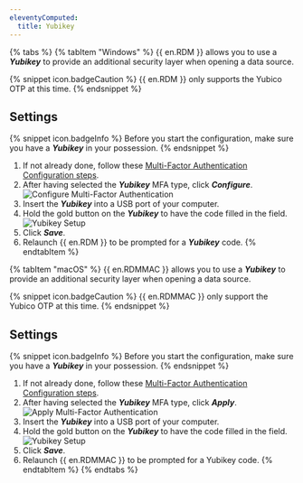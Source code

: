 ```yaml
---
eleventyComputed:
  title: Yubikey
---
```

{% tabs %}
{% tabItem "Windows" %}
{{ en.RDM }} allows you to use a ***Yubikey*** to provide an additional security layer when opening a data source. 

{% snippet icon.badgeCaution %} 
{{ en.RDM }} only supports the Yubico OTP at this time. 
{% endsnippet %}
 
## Settings 

{% snippet icon.badgeInfo %} 
Before you start the configuration, make sure you have a ***Yubikey*** in your possession. 
{% endsnippet %}
 
1. If not already done, follow these [Multi-Factor Authentication Configuration steps](/rdm/windows/data-sources/multi-factor-authentication/). 
1. After having selected the ***Yubikey*** MFA type, click ***Configure***.  
![Configure Multi-Factor Authentication](https://webdevolutions.azureedge.net/docs/en/rdm/windows/clip10014.png) 
1. Insert the ***Yubikey*** into a USB port of your computer. 
1. Hold the gold button on the ***Yubikey*** to have the code filled in the field.  
![Yubikey Setup](https://webdevolutions.azureedge.net/docs/en/rdm/windows/clip10015.png) 
1. Click ***Save***. 
1. Relaunch {{ en.RDM }} to be prompted for a ***Yubikey*** code.
{% endtabItem %}

{% tabItem "macOS" %}
{{ en.RDMMAC }} allows you to use a ***Yubikey*** to provide an additional security layer when opening a data source. 

{% snippet icon.badgeCaution %} 
{{ en.RDMMAC }} only support the Yubico OTP at this time. 
{% endsnippet %}
 
## Settings 

{% snippet icon.badgeInfo %} 
Before you start the configuration, make sure you have a ***Yubikey*** in your possession. 
{% endsnippet %}
 
1. If not already done, follow these [Multi-Factor Authentication Configuration steps](/rdm/mac/data-sources/multi-factor-authentication/). 
1. After having selected the ***Yubikey*** MFA type, click ***Apply***.  
![Apply Multi-Factor Authentication](https://webdevolutions.azureedge.net/docs/en/rdm/mac/clip10068.png) 
1. Insert the ***Yubikey*** into a USB port of your computer. 
1. Hold the gold button on the ***Yubikey*** to have the code filled in the field.  
![Yubikey Setup](https://webdevolutions.azureedge.net/docs/en/rdm/mac/clip10069.png) 
1. Click ***Save***. 
1. Relaunch {{ en.RDMMAC }} to be prompted for a Yubikey code.
{% endtabItem %}
{% endtabs %}